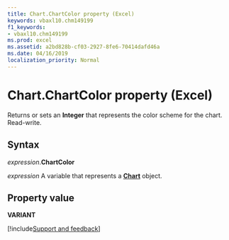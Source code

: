 ```yaml
---
title: Chart.ChartColor property (Excel)
keywords: vbaxl10.chm149199
f1_keywords:
- vbaxl10.chm149199
ms.prod: excel
ms.assetid: a2bd828b-cf03-2927-8fe6-70414dafd46a
ms.date: 04/16/2019
localization_priority: Normal
---
```



# Chart.ChartColor property (Excel)

Returns or sets an **Integer** that represents the color scheme for the chart. Read-write.


## Syntax

_expression_.**ChartColor**

_expression_ A variable that represents a **[Chart](Excel.Chart(object).md)** object.


## Property value

**VARIANT**




[!include[Support and feedback](~/includes/feedback-boilerplate.md)]